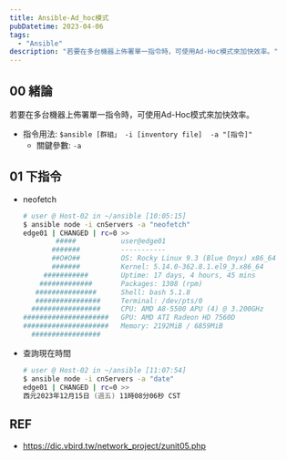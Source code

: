 ```yaml
---
title: Ansible-Ad_hoc模式
pubDatetime: 2023-04-06
tags:
  - "Ansible"
description: "若要在多台機器上佈署單一指令時，可使用Ad-Hoc模式來加快效率。"
---
```


## 00 緒論

若要在多台機器上佈署單一指令時，可使用Ad-Hoc模式來加快效率。

- 指令用法: `$ansible [群組」 -i [inventory file]  -a "[指令]"`
  - 關鍵參數: `-a`

## 01 下指令

- neofetch
  ```zsh
  # user @ Host-02 in ~/ansible [10:05:15]
  $ ansible node -i cnServers -a "neofetch"
  edge01 | CHANGED | rc=0 >>
          #####           user@edge01
         #######          -----------
         ##O#O##          OS: Rocky Linux 9.3 (Blue Onyx) x86_64
         #######          Kernel: 5.14.0-362.8.1.el9_3.x86_64
       ###########        Uptime: 17 days, 4 hours, 45 mins
      #############       Packages: 1308 (rpm)
     ###############      Shell: bash 5.1.8
     ################     Terminal: /dev/pts/0
    #################     CPU: AMD A8-5500 APU (4) @ 3.200GHz
  #####################   GPU: AMD ATI Radeon HD 7560D
  #####################   Memory: 2192MiB / 6859MiB
    #################
  ```
- 查詢現在時間
  ```zsh
  # user @ Host-02 in ~/ansible [11:07:54]
  $ ansible node -i cnServers -a "date"
  edge01 | CHANGED | rc=0 >>
  西元2023年12月15日 (週五) 11時08分06秒 CST
  ```

## REF

- https://dic.vbird.tw/network_project/zunit05.php
